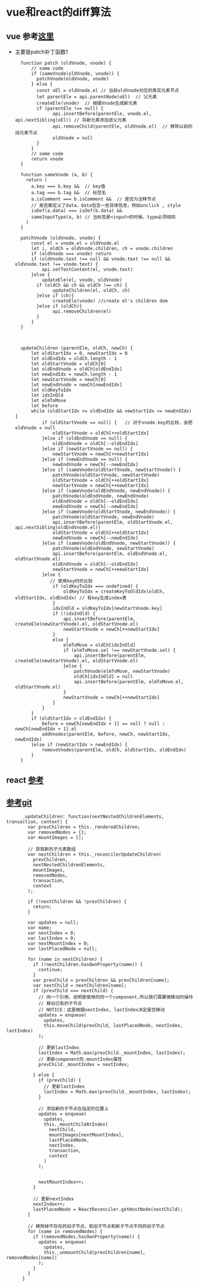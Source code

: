 # vue和react的diff算法 #

## vue 参考[这里](https://juejin.im/post/5affd01551882542c83301da) ##

- 主要是patch补丁函数1

        function patch (oldVnode, vnode) {
            // some code
            if (sameVnode(oldVnode, vnode)) {
              patchVnode(oldVnode, vnode)
            } else {
              const oEl = oldVnode.el // 当前oldVnode对应的真实元素节点
              let parentEle = api.parentNode(oEl)  // 父元素
              createEle(vnode)  // 根据Vnode生成新元素
              if (parentEle !== null) {
                    api.insertBefore(parentEle, vnode.el, api.nextSibling(oEl)) // 将新元素添加进父元素
                    api.removeChild(parentEle, oldVnode.el)  // 移除以前的旧元素节点
                    oldVnode = null
              }
            }
            // some code 
            return vnode
        }
        
        function sameVnode (a, b) {
          return (
            a.key === b.key &&  // key值
            a.tag === b.tag &&  // 标签名
            a.isComment === b.isComment &&  // 是否为注释节点
            // 是否都定义了data，data包含一些具体信息，例如onclick , style
            isDef(a.data) === isDef(b.data) &&  
            sameInputType(a, b) // 当标签是<input>的时候，type必须相同
          )
        }
        
        patchVnode (oldVnode, vnode) {
            const el = vnode.el = oldVnode.el
            let i, oldCh = oldVnode.children, ch = vnode.children
            if (oldVnode === vnode) return
            if (oldVnode.text !== null && vnode.text !== null && oldVnode.text !== vnode.text) {
                api.setTextContent(el, vnode.text)
            }else {
                updateEle(el, vnode, oldVnode)
              if (oldCh && ch && oldCh !== ch) {
                    updateChildren(el, oldCh, ch)
              }else if (ch){
                    createEle(vnode) //create el's children dom
              }else if (oldCh){
                    api.removeChildren(el)
              }
            }
        }



        updateChildren (parentElm, oldCh, newCh) {
            let oldStartIdx = 0, newStartIdx = 0
            let oldEndIdx = oldCh.length - 1
            let oldStartVnode = oldCh[0]
            let oldEndVnode = oldCh[oldEndIdx]
            let newEndIdx = newCh.length - 1
            let newStartVnode = newCh[0]
            let newEndVnode = newCh[newEndIdx]
            let oldKeyToIdx
            let idxInOld
            let elmToMove
            let before
            while (oldStartIdx <= oldEndIdx && newStartIdx <= newEndIdx) {
                if (oldStartVnode == null) {   // 对于vnode.key的比较，会把oldVnode = null
                    oldStartVnode = oldCh[++oldStartIdx] 
                }else if (oldEndVnode == null) {
                    oldEndVnode = oldCh[--oldEndIdx]
                }else if (newStartVnode == null) {
                    newStartVnode = newCh[++newStartIdx]
                }else if (newEndVnode == null) {
                    newEndVnode = newCh[--newEndIdx]
                }else if (sameVnode(oldStartVnode, newStartVnode)) {
                    patchVnode(oldStartVnode, newStartVnode)
                    oldStartVnode = oldCh[++oldStartIdx]
                    newStartVnode = newCh[++newStartIdx]
                }else if (sameVnode(oldEndVnode, newEndVnode)) {
                    patchVnode(oldEndVnode, newEndVnode)
                    oldEndVnode = oldCh[--oldEndIdx]
                    newEndVnode = newCh[--newEndIdx]
                }else if (sameVnode(oldStartVnode, newEndVnode)) {
                    patchVnode(oldStartVnode, newEndVnode)
                    api.insertBefore(parentElm, oldStartVnode.el, api.nextSibling(oldEndVnode.el))
                    oldStartVnode = oldCh[++oldStartIdx]
                    newEndVnode = newCh[--newEndIdx]
                }else if (sameVnode(oldEndVnode, newStartVnode)) {
                    patchVnode(oldEndVnode, newStartVnode)
                    api.insertBefore(parentElm, oldEndVnode.el, oldStartVnode.el)
                    oldEndVnode = oldCh[--oldEndIdx]
                    newStartVnode = newCh[++newStartIdx]
                }else {
                   // 使用key时的比较
                    if (oldKeyToIdx === undefined) {
                        oldKeyToIdx = createKeyToOldIdx(oldCh, oldStartIdx, oldEndIdx) // 有key生成index表
                    }
                    idxInOld = oldKeyToIdx[newStartVnode.key]
                    if (!idxInOld) {
                        api.insertBefore(parentElm, createEle(newStartVnode).el, oldStartVnode.el)
                        newStartVnode = newCh[++newStartIdx]
                    }
                    else {
                        elmToMove = oldCh[idxInOld]
                        if (elmToMove.sel !== newStartVnode.sel) {
                            api.insertBefore(parentElm, createEle(newStartVnode).el, oldStartVnode.el)
                        }else {
                            patchVnode(elmToMove, newStartVnode)
                            oldCh[idxInOld] = null
                            api.insertBefore(parentElm, elmToMove.el, oldStartVnode.el)
                        }
                        newStartVnode = newCh[++newStartIdx]
                    }
                }
            }
            if (oldStartIdx > oldEndIdx) {
                before = newCh[newEndIdx + 1] == null ? null : newCh[newEndIdx + 1].el
                addVnodes(parentElm, before, newCh, newStartIdx, newEndIdx)
            }else if (newStartIdx > newEndIdx) {
                removeVnodes(parentElm, oldCh, oldStartIdx, oldEndIdx)
            }
        }




## react [参考](https://segmentfault.com/a/1190000000606216) ##
## [参考git](https://github.com/lanjingling0510/blog/issues/1#title4) ##

          _updateChildren: function(nextNestedChildrenElements, transaction, context) {
            var prevChildren = this._renderedChildren;
            var removedNodes = {};
            var mountImages = [];

            // 获取新的子元素数组
            var nextChildren = this._reconcilerUpdateChildren(
              prevChildren,
              nextNestedChildrenElements,
              mountImages,
              removedNodes,
              transaction,
              context
            );

            if (!nextChildren && !prevChildren) {
              return;
            }

            var updates = null;
            var name;
            var nextIndex = 0;
            var lastIndex = 0;
            var nextMountIndex = 0;
            var lastPlacedNode = null;

            for (name in nextChildren) {
              if (!nextChildren.hasOwnProperty(name)) {
                continue;
              }
              var prevChild = prevChildren && prevChildren[name];
              var nextChild = nextChildren[name];
              if (prevChild === nextChild) {
                // 同一个引用，说明是使用的同一个component,所以我们需要做移动的操作
                // 移动已有的子节点
                // NOTICE：这里根据nextIndex, lastIndex决定是否移动
                updates = enqueue(
                  updates,
                  this.moveChild(prevChild, lastPlacedNode, nextIndex, lastIndex)
                );

                // 更新lastIndex
                lastIndex = Math.max(prevChild._mountIndex, lastIndex);
                // 更新component的.mountIndex属性
                prevChild._mountIndex = nextIndex;

              } else {
                if (prevChild) {
                  // 更新lastIndex
                  lastIndex = Math.max(prevChild._mountIndex, lastIndex);
                }

                // 添加新的子节点在指定的位置上
                updates = enqueue(
                  updates,
                  this._mountChildAtIndex(
                    nextChild,
                    mountImages[nextMountIndex],
                    lastPlacedNode,
                    nextIndex,
                    transaction,
                    context
                  )
                );


                nextMountIndex++;
              }

              // 更新nextIndex
              nextIndex++;
              lastPlacedNode = ReactReconciler.getHostNode(nextChild);
            }

            // 移除掉不存在的旧子节点，和旧子节点和新子节点不同的旧子节点
            for (name in removedNodes) {
              if (removedNodes.hasOwnProperty(name)) {
                updates = enqueue(
                  updates,
                  this._unmountChild(prevChildren[name], removedNodes[name])
                );
              }
            }
          }
